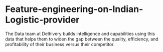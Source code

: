# Feature-engineering-on-Indian-Logistic-provider
The Data team at Delhivery builds intelligence and capabilities using this data that helps them to widen the gap between the quality, efficiency, and profitability of their business versus their competitor. 
